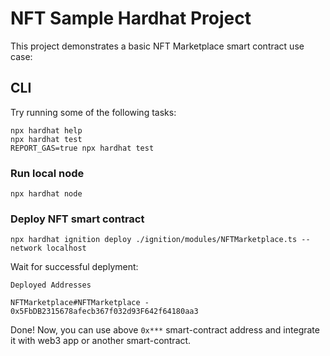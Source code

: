 # NFT Sample Hardhat Project

This project demonstrates a basic NFT Marketplace smart contract use case:

## CLI

Try running some of the following tasks:

```shell
npx hardhat help
npx hardhat test
REPORT_GAS=true npx hardhat test
```

### Run local node

```shell
npx hardhat node
```

### Deploy NFT smart contract

```shell
npx hardhat ignition deploy ./ignition/modules/NFTMarketplace.ts --network localhost
```

Wait for successful deplyment:

```plaintext
Deployed Addresses

NFTMarketplace#NFTMarketplace - 0x5FbDB2315678afecb367f032d93F642f64180aa3
```

Done! Now, you can use above `0x***` smart-contract address and integrate it with web3 app or another smart-contract.
